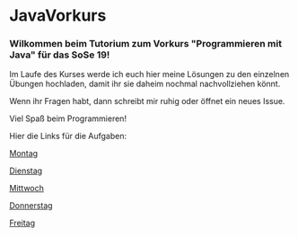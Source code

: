 # JavaVorkurs

### Wilkommen beim Tutorium zum Vorkurs "Programmieren mit Java" für das SoSe 19! 

Im Laufe des Kurses werde ich euch hier meine Lösungen zu den einzelnen Übungen hochladen, damit ihr sie daheim nochmal nachvollziehen könnt.

Wenn ihr Fragen habt, dann schreibt mir ruhig oder öffnet ein neues Issue.

Viel Spaß beim Programmieren!

Hier die Links für die Aufgaben:

[Montag](https://www.dropbox.com/s/n1nurewfehemcur/Aufgaben.pptx?dl=0)


[Dienstag](https://www.dropbox.com/s/qy4ta1wy0jblb6v/Aufgaben.pptx?dl=0)


[Mittwoch](https://www.dropbox.com/s/d9z8ci6evycnwyr/Aufgaben.pptx?dl=0)


[Donnerstag](https://www.dropbox.com/s/b1hancysobb3qom/Aufgaben.pptx?dl=0)


[Freitag](https://www.dropbox.com/s/n1nurewfehemcur/Aufgaben.pptx?dl=0)
